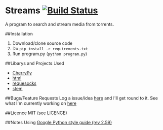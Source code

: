 # Streams [![Build Status](https://magnum.travis-ci.com/robalar/Streams.svg?token=1j78pQcArktnKA8Vqqqj)](https://magnum.travis-ci.com/robalar/Streams)
A program to search and stream media from torrents.

##Installation
1. Download/clone source code
2. Do `pip install -r requirements.txt`
3. Run program.py (`python program.py`)

##Libarys and Projects Used
* [CherryPy](http://www.cherrypy.org/)
* [html](https://pypi.python.org/pypi/html/)
* [requesocks](https://pypi.python.org/pypi/requesocks/0.10.8)
* [stem](https://stem.torproject.org/)

##Bugs/Feature Requests
Log a issue/idea [here](https://github.com/robalar/Streams/issues) and I'll get round to it. See what I'm currently working on [here](https://waffle.io/robalar/streams)

##Licence
MIT (see LICENCE)

##Notes
Using [Google Python style guide (rev 2.59)](https://google-styleguide.googlecode.com/svn/trunk/pyguide.html)

